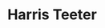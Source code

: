 ---
title: "Harris Teeter"
url: /winston-salem/harris-teeter-robinhood-village-drive/
shop: supermarket
---
